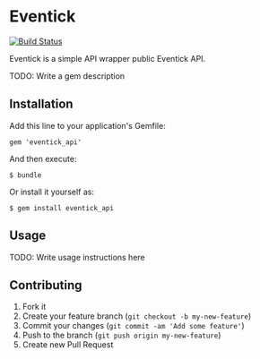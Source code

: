 # Eventick

[![Build Status](https://travis-ci.org/lukelex/eventick_api.png?branch=master)](https://travis-ci.org/lukelex/eventick_api)

Eventick is a simple API wrapper public Eventick API.

TODO: Write a gem description

## Installation

Add this line to your application's Gemfile:

    gem 'eventick_api'

And then execute:

    $ bundle

Or install it yourself as:

    $ gem install eventick_api

## Usage

TODO: Write usage instructions here

## Contributing

1. Fork it
2. Create your feature branch (`git checkout -b my-new-feature`)
3. Commit your changes (`git commit -am 'Add some feature'`)
4. Push to the branch (`git push origin my-new-feature`)
5. Create new Pull Request
